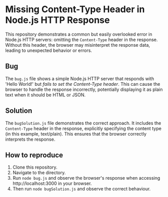 # Missing Content-Type Header in Node.js HTTP Response

This repository demonstrates a common but easily overlooked error in Node.js HTTP servers: omitting the `Content-Type` header in the response.  Without this header, the browser may misinterpret the response data, leading to unexpected behavior or errors.

## Bug

The `bug.js` file shows a simple Node.js HTTP server that responds with 'Hello World!' but *fails to set the Content-Type header*. This can cause the browser to handle the response incorrectly, potentially displaying it as plain text when it should be HTML or JSON.

## Solution

The `bugSolution.js` file demonstrates the correct approach. It includes the `Content-Type` header in the response, explicitly specifying the content type (in this example, text/plain). This ensures that the browser correctly interprets the response.

## How to reproduce

1. Clone this repository.
2. Navigate to the directory.
3. Run `node bug.js` and observe the browser's response when accessing http://localhost:3000 in your browser. 
4. Then run `node bugSolution.js` and observe the correct behaviour.